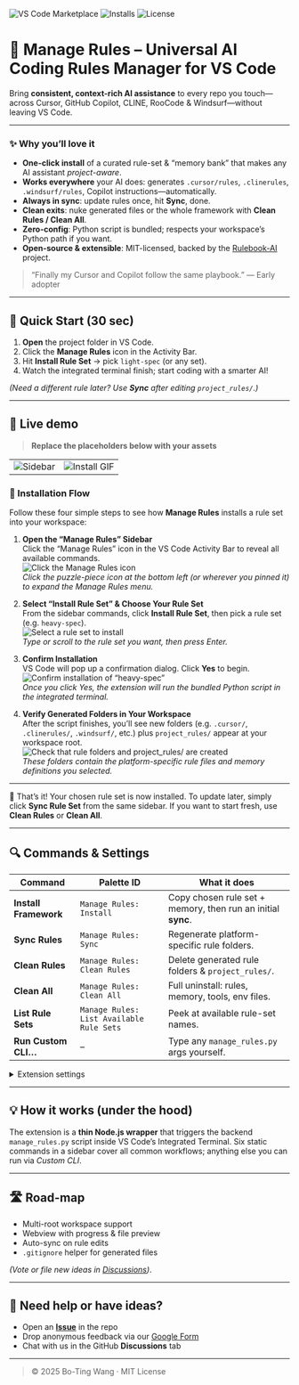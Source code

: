 <!-- Badges -->
![VS Code Marketplace](https://img.shields.io/visual-studio-marketplace/v/YOUR-PUBLISHER.manage-rules-vscode)
![Installs](https://img.shields.io/visual-studio-marketplace/i/YOUR-PUBLISHER.manage-rules-vscode)
![License](https://img.shields.io/github/license/botingw/rulebook-ai)

# 🧩 Manage Rules – Universal **AI Coding Rules** Manager for VS Code

Bring **consistent, context-rich AI assistance** to every repo you touch—across Cursor, GitHub Copilot, CLINE, RooCode & Windsurf—without leaving VS Code.

---

### ✨ Why you’ll love it

- **One-click install** of a curated rule-set & “memory bank” that makes any AI assistant *project-aware*.
- **Works everywhere** your AI does: generates `.cursor/rules`, `.clinerules`, `.windsurf/rules`, Copilot instructions—automatically.  
- **Always in sync**: update rules once, hit **Sync**, done.  
- **Clean exits**: nuke generated files or the whole framework with **Clean Rules / Clean All**.  
- **Zero-config**: Python script is bundled; respects your workspace’s Python path if you want.  
- **Open-source & extensible**: MIT-licensed, backed by the [Rulebook-AI](https://github.com/botingw/rulebook-ai) project.

> “Finally my Cursor and Copilot follow the same playbook.” — Early adopter

---

## 🚀 Quick Start (30 sec)

1. **Open** the project folder in VS Code.  
2. Click the **Manage Rules** icon in the Activity Bar.  
3. Hit **Install Rule Set** → pick `light-spec` (or any set).  
4. Watch the integrated terminal finish; start coding with a smarter AI!

*(Need a different rule later? Use **Sync** after editing `project_rules/`.)*

---

## 📸 Live demo

> **Replace the placeholders below with your assets**

| | |
|:-:|:-:|
| ![Sidebar](media/sidebar.png) | ![Install GIF](media/install.gif) |

### 📸 Installation Flow

Follow these four simple steps to see how **Manage Rules** installs a rule set into your workspace:

1. **Open the “Manage Rules” Sidebar**  
   Click the “Manage Rules” icon in the VS Code Activity Bar to reveal all available commands.  
   ![Click the Manage Rules icon](instruction/step1.png)  
   *Click the puzzle-piece icon at the bottom left (or wherever you pinned it) to expand the Manage Rules menu.*

2. **Select “Install Rule Set” & Choose Your Rule Set**  
   From the sidebar commands, click **Install Rule Set**, then pick a rule set (e.g. `heavy-spec`).  
   ![Select a rule set to install](instruction/step2.png)  
   *Type or scroll to the rule set you want, then press Enter.*

3. **Confirm Installation**  
   VS Code will pop up a confirmation dialog. Click **Yes** to begin.  
   ![Confirm installation of “heavy-spec”](instruction/step3.png)  
   *Once you click Yes, the extension will run the bundled Python script in the integrated terminal.*

4. **Verify Generated Folders in Your Workspace**  
   After the script finishes, you’ll see new folders (e.g. `.cursor/`, `.clinerules/`, `.windsurf/`, etc.) plus `project_rules/` appear at your workspace root.  
   ![Check that rule folders and project_rules/ are created](instruction/step4.png)  
   *These folders contain the platform-specific rule files and memory definitions you selected.*

---

👏 That’s it! Your chosen rule set is now installed. To update later, simply click **Sync Rule Set** from the same sidebar. If you want to start fresh, use **Clean Rules** or **Clean All**.



---

## 🔍 Commands & Settings

| Command | Palette ID | What it does |
|---------|------------|--------------|
| **Install Framework** | `Manage Rules: Install` | Copy chosen rule set + memory, then run an initial **sync**. |
| **Sync Rules** | `Manage Rules: Sync` | Regenerate platform-specific rule folders. |
| **Clean Rules** | `Manage Rules: Clean Rules` | Delete generated rule folders & `project_rules/`. |
| **Clean All** | `Manage Rules: Clean All` | Full uninstall: rules, memory, tools, env files. |
| **List Rule Sets** | `Manage Rules: List Available Rule Sets` | Peek at available rule-set names. |
| **Run Custom CLI…** | – | Type any `manage_rules.py` args yourself. |

<details>
<summary>Extension settings</summary>

| Setting | Default | Purpose |
|---------|---------|---------|
| `manageRules.pythonPath` | `python3` | Interpreter used to run the backend script. |

</details>

---

## 💡 How it works (under the hood)

The extension is a **thin Node.js wrapper** that triggers the backend `manage_rules.py` script inside VS Code’s Integrated Terminal. Six static commands in a sidebar cover all common workflows; anything else you can run via *Custom CLI*.​ 

---

## 🛣 Road-map

- Multi-root workspace support  
- Webview with progress & file preview  
- Auto-sync on rule edits  
- `.gitignore` helper for generated files  

*(Vote or file new ideas in [Discussions](https://github.com/botingw/rulebook-ai/discussions))*.

---

## 🤝 Need help or have ideas?

- Open an [**Issue**](https://github.com/botingw/rulebook-ai/issues) in the repo  
- Drop anonymous feedback via our [Google Form](https://docs.google.com/forms/d/e/1FAIpQLSeW57QtPEWIRhHY1iOb8f5KQZTGLSeeb_PN2iZLd0Aw_pVYxw/viewform)  
- Chat with us in the GitHub **Discussions** tab  

---

> © 2025 Bo-Ting Wang · MIT License
